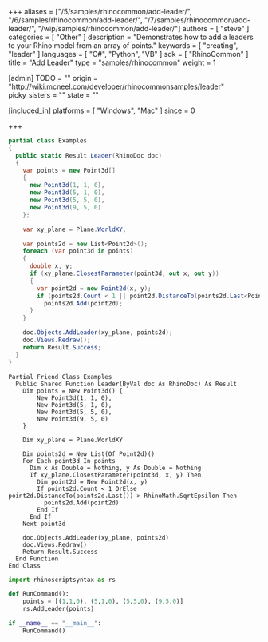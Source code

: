 +++
aliases = ["/5/samples/rhinocommon/add-leader/", "/6/samples/rhinocommon/add-leader/", "/7/samples/rhinocommon/add-leader/", "/wip/samples/rhinocommon/add-leader/"]
authors = [ "steve" ]
categories = [ "Other" ]
description = "Demonstrates how to add a leaders to your Rhino model from an array of points."
keywords = [ "creating", "leader" ]
languages = [ "C#", "Python", "VB" ]
sdk = [ "RhinoCommon" ]
title = "Add Leader"
type = "samples/rhinocommon"
weight = 1

[admin]
TODO = ""
origin = "http://wiki.mcneel.com/developer/rhinocommonsamples/leader"
picky_sisters = ""
state = ""

[included_in]
platforms = [ "Windows", "Mac" ]
since = 0

+++

<div class="codetab-content" id="cs">

```cs
partial class Examples
{
  public static Result Leader(RhinoDoc doc)
  {
    var points = new Point3d[]
    {
      new Point3d(1, 1, 0),
      new Point3d(5, 1, 0),
      new Point3d(5, 5, 0),
      new Point3d(9, 5, 0)
    };

    var xy_plane = Plane.WorldXY;

    var points2d = new List<Point2d>();
    foreach (var point3d in points)
    {
      double x, y;
      if (xy_plane.ClosestParameter(point3d, out x, out y))
      {
        var point2d = new Point2d(x, y);
        if (points2d.Count < 1 || point2d.DistanceTo(points2d.Last<Point2d>()) > RhinoMath.SqrtEpsilon)
          points2d.Add(point2d);
      }
    }

    doc.Objects.AddLeader(xy_plane, points2d);
    doc.Views.Redraw();
    return Result.Success;
  }
}
```

</div>


<div class="codetab-content" id="vb">

```vbnet
Partial Friend Class Examples
  Public Shared Function Leader(ByVal doc As RhinoDoc) As Result
	Dim points = New Point3d() {
		New Point3d(1, 1, 0),
		New Point3d(5, 1, 0),
		New Point3d(5, 5, 0),
		New Point3d(9, 5, 0)
	}

	Dim xy_plane = Plane.WorldXY

	Dim points2d = New List(Of Point2d)()
	For Each point3d In points
	  Dim x As Double = Nothing, y As Double = Nothing
	  If xy_plane.ClosestParameter(point3d, x, y) Then
		Dim point2d = New Point2d(x, y)
		If points2d.Count < 1 OrElse point2d.DistanceTo(points2d.Last()) > RhinoMath.SqrtEpsilon Then
		  points2d.Add(point2d)
		End If
	  End If
	Next point3d

	doc.Objects.AddLeader(xy_plane, points2d)
	doc.Views.Redraw()
	Return Result.Success
  End Function
End Class
```

</div>


<div class="codetab-content" id="py">

```python
import rhinoscriptsyntax as rs

def RunCommand():
    points = [(1,1,0), (5,1,0), (5,5,0), (9,5,0)]
    rs.AddLeader(points)

if __name__ == "__main__":
    RunCommand()
```

</div>
